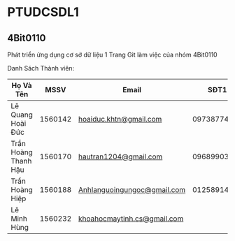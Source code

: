 # PTUDCSDL1
## 4Bit0110
Phát triển ứng dụng cơ sở dữ liệu 1 
Trang Git làm việc của nhóm 4Bit0110

Danh Sách Thành viên:

|Họ Và Tên	            |MSSV	         |Email	                           |SĐT1          |
|-----------------------|--------------|---------------------------------|--------------|
|Lê Quang Hoài Đức	    |1560142	     |hoaiduc.khtn@gmail.com	         |0973877428    |
|Trần Hoàng Thanh Hậu   |1560170	     |hautran1204@gmail.com	           |0968990372    |
|Trần Hoàng Hiệp        |1560188	     |Anhlanguoingungoc@gmail.com	     |01258914360   |
|Lê Minh Hùng	          |1560232	     |khoahocmaytinh.cs@gmail.com	     |              |
